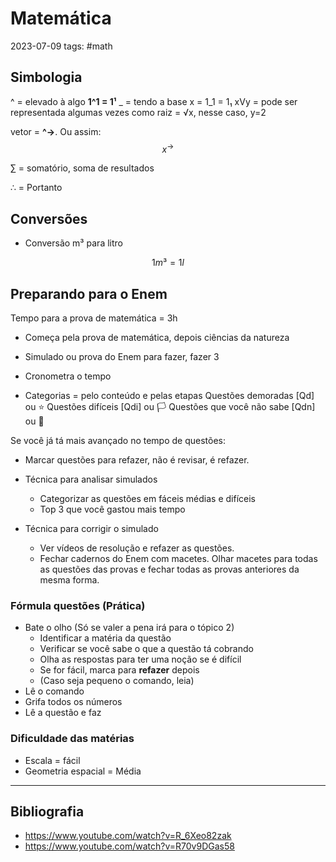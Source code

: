 # Matemática
2023-07-09
tags: #math 

## Simbologia

^ =  elevado à algo **1^1 = 1¹**
_ = tendo a base x = 1_1 = 1₁
xVy = pode ser representada algumas vezes como raiz = √x, nesse caso, y=2


vetor = **^→**. Ou assim:
$$ x^{→} $$


∑ = somatório, soma de resultados

∴ = Portanto

## Conversões

* Conversão m³ para litro

$$1m³ = 1l$$

## Preparando para o Enem

Tempo para a prova de matemática = 3h

* Começa pela prova de matemática, depois ciências da natureza

* Simulado ou prova do Enem para fazer, fazer 3
* Cronometra o tempo
* Categorias = pelo conteúdo e pelas etapas
	Questões demoradas [Qd] ou ⭐
	Questões difíceis  [Qdi] ou 🏳
	Questões que você não sabe [Qdn]  ou 🏴

Se você já tá mais avançado no tempo de questões:
* Marcar questões para refazer, não é revisar, é refazer.

* Técnica para analisar simulados

	* Categorizar as questões em fáceis médias e difíceis
	* Top 3 que você gastou mais tempo

* Técnica para corrigir o simulado

	* Ver vídeos de resolução e refazer as questões.
	* Fechar cadernos do Enem com macetes. Olhar macetes para todas as questões das provas e fechar todas as provas anteriores da mesma forma.  

### Fórmula questões (Prática)

* Bate o olho (Só se valer a pena irá para o tópico 2)
	* Identificar a matéria da questão
	* Verificar se você sabe o que a questão tá cobrando
	* Olha as respostas para ter uma noção se é difícil
	* Se for fácil, marca para **refazer** depois
	* (Caso seja pequeno o comando, leia)
* Lê o comando
* Grifa todos os números
* Lê a questão e faz

### Dificuldade das matérias

* Escala = fácil
* Geometria espacial = Média


-------------

## Bibliografia

* https://www.youtube.com/watch?v=R_6Xeo82zak
* https://www.youtube.com/watch?v=R70v9DGas58
